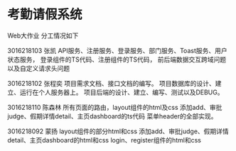 # 考勤请假系统
Web大作业
分工情况如下

3016218103 张凯 
API服务、注册服务、登录服务、部门服务、Toast服务、用户状态服务，
登录组件的TS代码、注册组件的TS代码，
前后端数据交互跨域问题以及自定义请求头问题

3016218102 张程奕
项目需求文档、接口文档的编写。
项目数据库的设计、建立、运行在个人服务器上。
项目后端的设计、建立、编写、测试以及DEBUG。

3016218110 陈森林
所有页面的路由，layout组件的html及css
添加add、审批judge、假期详情detail、主页dashboard的ts代码
菜单header的全部实现。

3016218092 蒙扬
layout组件的部分html和css
添加add、审批judge、假期详情detail、主页dashboard的html和css
login、register组件的html和css
